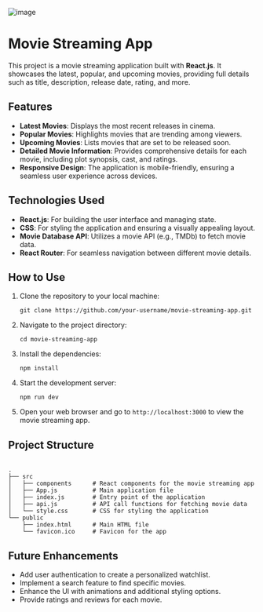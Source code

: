 ![image](https://github.com/user-attachments/assets/206491ec-a29d-47ed-873c-a38f3cd7e4b7)

<h1>Movie Streaming App</h1>

<p>This project is a movie streaming application built with <strong>React.js</strong>. It showcases the latest, popular, and upcoming movies, providing full details such as title, description, release date, rating, and more.</p>

<h2>Features</h2>
<ul>
  <li><strong>Latest Movies</strong>: Displays the most recent releases in cinema.</li>
  <li><strong>Popular Movies</strong>: Highlights movies that are trending among viewers.</li>
  <li><strong>Upcoming Movies</strong>: Lists movies that are set to be released soon.</li>
  <li><strong>Detailed Movie Information</strong>: Provides comprehensive details for each movie, including plot synopsis, cast, and ratings.</li>
  <li><strong>Responsive Design</strong>: The application is mobile-friendly, ensuring a seamless user experience across devices.</li>
</ul>

<h2>Technologies Used</h2>
<ul>
  <li><strong>React.js</strong>: For building the user interface and managing state.</li>
  <li><strong>CSS</strong>: For styling the application and ensuring a visually appealing layout.</li>
  <li><strong>Movie Database API</strong>: Utilizes a movie API (e.g., TMDb) to fetch movie data.</li>
  <li><strong>React Router</strong>: For seamless navigation between different movie details.</li>
</ul>

<h2>How to Use</h2>
<ol>
  <li>Clone the repository to your local machine:</li>
  <pre><code>git clone https://github.com/your-username/movie-streaming-app.git</code></pre>
  <li>Navigate to the project directory:</li>
  <pre><code>cd movie-streaming-app</code></pre>
  <li>Install the dependencies:</li>
  <pre><code>npm install</code></pre>
  <li>Start the development server:</li>
  <pre><code>npm run dev</code></pre>
  <li>Open your web browser and go to <code>http://localhost:3000</code> to view the movie streaming app.</li>
</ol>

<h2>Project Structure</h2>
<pre><code>
.
├── src
│   ├── components      # React components for the movie streaming app
│   ├── App.js          # Main application file
│   ├── index.js        # Entry point of the application
│   ├── api.js          # API call functions for fetching movie data
│   └── style.css       # CSS for styling the application
└── public
    ├── index.html      # Main HTML file
    └── favicon.ico     # Favicon for the app
</code></pre>

<h2>Future Enhancements</h2>
<ul>
  <li>Add user authentication to create a personalized watchlist.</li>
  <li>Implement a search feature to find specific movies.</li>
  <li>Enhance the UI with animations and additional styling options.</li>
  <li>Provide ratings and reviews for each movie.</li>
</ul>
